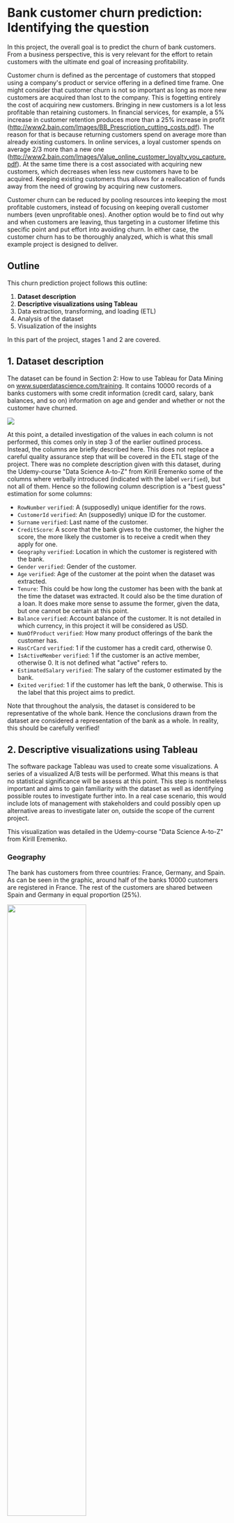 # Bank customer churn prediction: Identifying the question


In this project, the overall goal is to predict the churn of bank customers. From a business perspective, this is very relevant for the effort to retain customers with the ultimate end goal of increasing profitability.

Customer churn is defined as the percentage of customers that stopped using a company's product or service offering in a defined time frame. One might consider that customer churn is not so important as long as more new customers are acquired than lost to the company. This is fogetting entirely the cost of acquiring new customers. Bringing in new customers is a lot less profitable than retaining customers. In financial services, for example, a 5% increase in customer retention produces more than a 25% increase in profit (http://www2.bain.com/Images/BB_Prescription_cutting_costs.pdf). The reason for that is because returning customers spend on average more than already existing customers. In online services, a loyal customer spends on average 2/3 more than a new one (http://www2.bain.com/Images/Value_online_customer_loyalty_you_capture.pdf). At the same time there is a cost associated with acquiring new customers, which decreases when less new customers have to be acquired. Keeping existing customers thus allows for a reallocation of funds away from the need of growing by acquiring new customers.

Customer churn can be reduced by pooling resources into keeping the most profitable customers, instead of focusing on keeping overall customer numbers (even unprofitable ones). Another option would be to find out why and when customers are leaving, thus targeting in a customer lifetime this specific point and put effort into avoiding churn. In either case, the customer churn has to be thoroughly analyzed, which is what this small example project is designed to deliver.

## Outline

This churn prediction project follows this outline:

1. **Dataset description**
2. **Descriptive visualizations using Tableau**
3. Data extraction, transforming, and loading (ETL)
4. Analysis of the dataset
5. Visualization of the insights

In this part of the project, stages 1 and 2 are covered.

## 1. Dataset description

The dataset can be found in Section 2: How to use Tableau for Data Mining on www.superdatascience.com/training. It contains 10000 records of a banks customers with some credit information (credit card, salary, bank balances, and so on) information on age and gender and whether or not the customer have churned.

<img src="http://heikokromer.com/wp-content/uploads/2020/01/dataset.png">


At this point, a detailed investigation of the values in each column is not performed, this comes only in step 3 of the earlier outlined process. Instead, the columns are briefly described here. This does not replace a careful quality assurance step that will be covered in the ETL stage of the project. There was no complete description given with this dataset, during the Udemy-course "Data Science A-to-Z" from Kirill Eremenko some of the columns where verbally introduced (indicated with the label `verified`), but not all of them. Hence so the following column description is a "best guess" estimation for some columns:

- `RowNumber` `verified`: A (supposedly) unique identifier for the rows.
- `CustomerId` `verified`: An (supposedly) unique ID for the customer.
- `Surname` `verified`: Last name of the customer.
- `CreditScore`: A score that the bank gives to the customer, the higher the score, the more likely the customer is to receive a credit when they apply for one.
- `Geography` `verified`: Location in which the customer is registered with the bank.
- `Gender` `verified`: Gender of the customer.
- `Age` `verified`: Age of the customer at the point when the dataset was extracted.
- `Tenure`: This could be how long the customer has been with the bank at the time the dataset was extracted. It could also be the time duration of a loan. It does make more sense to assume the former, given the data, but one cannot be certain at this point.
- `Balance` `verified`: Account balance of the customer. It is not detailed in which currency, in this project it will be considered as USD.
- `NumOfProduct` `verified`: How many product offerings of the bank the customer has.
- `HasCrCard` `verified`: 1 if the customer has a credit card, otherwise 0.
- `IsActiveMember` `verified`: 1 if the customer is an active member, otherwise 0. It is not defined what "active" refers to.
- `EstimatedSalary` `verified`: The salary of the customer estimated by the bank.
- `Exited` `verified`: 1 if the customer has left the bank, 0 otherwise. This is the label that this project aims to predict.


Note that throughout the analysis, the dataset is considered to be representative of the whole bank. Hence the conclusions drawn from the dataset are considered a representation of the bank as a whole. In reality, this should be carefully verified!


## 2. Descriptive visualizations using Tableau


The software package Tableau was used to create some visualizations. A series of a visualized A/B tests will be performed. What this means is that no statistical significance will be assess at this point. This step is nontheless important and aims to gain familiarity with the dataset as well as identifying possible routes to investigate further into. In a real case scenario, this would include lots of management with stakeholders and could possibly open up alternative areas to investigate later on, outside the scope of the current project.

This visualization was detailed in the Udemy-course "Data Science A-to-Z" from Kirill Eremenko.

### Geography

The bank has customers from three countries: France, Germany, and Spain. As can be seen in the graphic, around half of the banks 10000 customers are registered in France. The rest of the customers are shared between Spain and Germany in equal proportion (25%).



<img src="http://heikokromer.com/wp-content/uploads/2020/01/geography_map.png" style="width:60%">

Does the country in which the customer is registered have an impact on the churn? The graphic below shows the percentage of the total number of customers in that country that stayed with the bank and that percentage of customers that left the bank in each country. The shaded line at 20% represents the overall percentage of customers that left the bank, which is 20%, regardless of any feature. One can see that there seems to be a correlation between the country and the churn of a customer. At this point the idea is not to verify if this is a statistically significant finding, that will be done at a later stage.



<img src="http://heikokromer.com/wp-content/uploads/2020/01/geography_exited.png">

### Gender


In the dataset the distribution of the two gender labels is about equal, around 45% of the customers are female and the remaining 55% are male. That is summarized in the graphic below, that also contains the actual number of customers from each gender that left the bank. From the relative numbers, one can infer that a female customer is more likely to leave the bank thank a male customer, since 25% of females have left the bank and only 16% of males compared to the 20% baseline. Similar to the geography feature, this difference should be tested for statistical significance later.


<img src="http://heikokromer.com/wp-content/uploads/2020/01/gender_exited_actual.png">

<img src="http://heikokromer.com/wp-content/uploads/2020/01/gender_exited.png">





### HasCrCard


More than double the number of customers have a credit card with the bank - 7000 in total - compared to the 3000 that do have a credit card with the bank.
There appears to be no difference in the number of customers that have a credit card and left the bank and those that did leave the bank without having a credit card. Almost 20% of customers, the same as the overall churn ratio, left the bank regardless if they had a credit card or not. One does not need to explore this carefully later, the total number of customers in either of the two groups is high. That is the power of this visual exploration, one can immediately draw a conclusion and save lots amount of time not having by preselecting features that do not need to be investigated closer further down the line.



<img src="http://heikokromer.com/wp-content/uploads/2020/01/hasCcCard_exited_actual.png">
<img src="http://heikokromer.com/wp-content/uploads/2020/01/hasCcCard_exited.png">


### IsActiveMember


Overall in the dataset about half the members are active and the other half is inactive. However, only 14% of the active members left the bank, whereas 27% of the inactive members have left the bank.


<img src="http://heikokromer.com/wp-content/uploads/2020/01/isActiveMember_exited_actual.png">
<img src="http://heikokromer.com/wp-content/uploads/2020/01/isActiveMember_exited.png">



### NumOfProducts


The customers of the bank have between one and four product offerings. In the visualization below, the total number of customers and the relative numbers colored by the flag if the customer stayed or left are outlined. First, the number of records for customers with one or two products is high compared to those customers that have three or four products. This is important to keep in mind in the further analysis. It is not correct to conclude at this point that having many products is highly indicative that the customer leaves the bank. One also should verify this finding in the dataset with the stakeholders at the bank. Is this dataset truly representative of the overall bank customers, is this sample representative of the whole population?

Looking at the difference in customer churn for customers with one or two products, however, shows a striking difference. Only 8% of customers with two products, but 28% of customers with only one product left the bank.



<img src="http://heikokromer.com/wp-content/uploads/2020/01/numOfProducts.png">

### Age



When focusing on the age of the customer, it is important to investigate first the distribution of ages present in the dataset. For this, the binning feature in tableau comes in handy. In the graphic below the bins on the x axis represent ages 0 through 19, 20 through 24, 25 through 29, and so on. For a final visualization, the binning should be addressed, but in this preliminary investigation, the focus is not on a publication ready graph.

One can see that the majority of the customer seem to be in their 30s and the distribution of ages is skewed to the right. Since the age was given as an integer number in the dataset, this representation in the bins make sense because one does not know the decimal point (month) of the age of the customer.
Interestingly enough, from this visual exploration it seems that the customer churn is low until customers aged in their 40s with peaks in the 50s and 60s. Again also at this point, if this is statistically significant has to be verified.

<img src="http://heikokromer.com/wp-content/uploads/2020/01/age.png">



### Balance


The binning in the distribution of balances of the customers is the same type as in the age distribution, i.e. 10K refers to 0K through 19K and so on. The balance distribution is not skewed. Most of the customers have balances around 80000 to 160000 USD (or any other currency, the dataset does not detail this information). There is no evident trend, especially when compared with the age distribution earlier, in the balance of a customer and the indication of that customer leaving the bank. If any, it would be that 29% of customers with around 110000 to 119000 USD balance in their account left the bank compared to the 19% of customers that left with 80000 to 89000 USD.



<img src="http://heikokromer.com/wp-content/uploads/2020/01/balance.png">



### CreditScore



Since the variable credit score is not further elaborated on, its analysis is difficult. In a real scenario, this would be investigated closely further. For example, is this metric computed by this bank, shared between other banks, or is there a third party (public) that does this as a service. From the pure numbers, most of the customers of the bank have credit scores between 500 and 775, where the distribution is skewed to the left. A significant relationship between churn and credit score cannot be identified in this visual way.


<img src="http://heikokromer.com/wp-content/uploads/2020/01/numOfProducts.png">

### EstimatedSalary


This feature is interesting, because the bank came up with this number. It is unclear how they arrived at one salary for any customer, but from the distribution below, the salary was estimated uniformly among their clients. There is a strong sign that something in the estimation might not be correct, or this number was somehow aggregated over the whole base of their customers. It is especially striking when comparing the balance distribution with the estimated salary distribution. If one assumes the estimation of the salary was correct, there is no impact from the salary on the churn of a customer.



<img src="http://heikokromer.com/wp-content/uploads/2020/01/estimatedSalary.png">

# Summary


In this part of the project to predict bank customer churn the question one would ask the dataset was introduced, the dataset was explained, and some visual A/B tests were carried out to get a feeling for the different features in the dataset. These are the main findings:

1. The 10000 customers are registered in three European countires: France (50%), Germany (25%), and Spain (25%). The geography could be a significant indicator for customer churn.
2. There are about equal proportions (50-50) of male and females with the bank. Gender could be an indicator for customer churn.
3. About 70% of customers have a credit card, but the posession of a card does not impact churn.
4. Half of the customers are active and those that are not active seem to leave the bank at a higher rate than the active members.
5. A customer can have between one and four products of the bank. Customers with only one product exited the bank more than those with more, but the records for customers with three or four products is scarce in the dataset.
6. Most of the customers of the bank are in their 30s, yet churn is highest for customers between the age 45 and 65.
7. Customers have around 80000 to 160000 USD balance in their account and churn is not impacted by that number.
8. Most of the credit scores of the customers range from 500 to 775 and like the balance, have no clear impact on the churn of the customers.
9. The salary estimated by the bank is likely miscomputed. Its distribution over the customers is uniform and there is no impact whatsoever on the churn.

